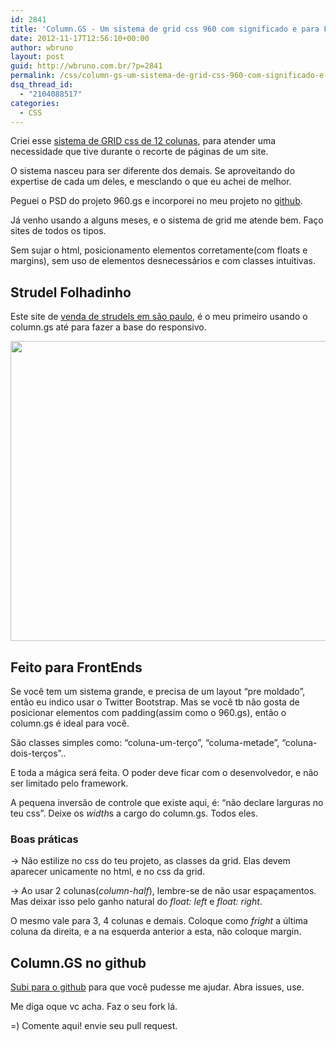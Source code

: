 ```yaml
---
id: 2841
title: 'Column.GS - Um sistema de grid css 960 com significado e para FrontEnds'
date: 2012-11-17T12:56:10+00:00
author: wbruno
layout: post
guid: http://wbruno.com.br/?p=2841
permalink: /css/column-gs-um-sistema-de-grid-css-960-com-significado-e-para-frontends/
dsq_thread_id:
  - "2104088517"
categories:
  - CSS
---
```

Criei esse [sistema de GRID css de 12 colunas](https://wbruno.com.br/css/column-gs-um-sistema-de-grid-css-960-com-significado-e-para-frontends/), para atender uma necessidade que tive durante o recorte de páginas de um site.

<!--more-->



O sistema nasceu para ser diferente dos demais. Se aproveitando do expertise de cada um deles, e mesclando o que eu achei de melhor.

Peguei o PSD do projeto 960.gs e incorporei no meu projeto no [github](https://github.com/wbruno/column.gs "Column.GS no github").

Já venho usando a alguns meses, e o sistema de grid me atende bem. Faço sites de todos os tipos.

Sem sujar o html, posicionamento elementos corretamente(com floats e margins), sem uso de elementos desnecessários e com classes intuitivas.

## Strudel Folhadinho

Este site de [venda de strudels em são paulo](http://strudelfolhadinho.com.br/ "Venda de Strudel de Maçã em São Paulo"), é o meu primeiro usando o column.gs até para fazer a base do responsivo.

[<img src="/wp-content/uploads/2012/11/311325_175002752638934_124201893_n.jpeg" alt="" title="311325_175002752638934_124201893_n" width="960" height="480" class="aligncenter size-full wp-image-2842" srcset="/wp-content/uploads/2012/11/311325_175002752638934_124201893_n.jpeg 960w, /wp-content/uploads/2012/11/311325_175002752638934_124201893_n-300x150.jpeg 300w" sizes="(max-width: 960px) 100vw, 960px" />](/wp-content/uploads/2012/11/311325_175002752638934_124201893_n.jpeg)

## Feito para FrontEnds

Se você tem um sistema grande, e precisa de um layout &#8220;pre moldado&#8221;, então eu indico usar o Twitter Bootstrap. Mas se você tb não gosta de posicionar elementos com padding(assim como o 960.gs), então o column.gs é ideal para você.

São classes simples como: &#8220;coluna-um-terço&#8221;, &#8220;columa-metade&#8221;, &#8220;coluna-dois-terços&#8221;..

E toda a mágica será feita. O poder deve ficar com o desenvolvedor, e não ser limitado pelo framework.

A pequena inversão de controle que existe aqui, é: &#8220;não declare larguras no teu css&#8221;. Deixe os <var>width</var>s a cargo do column.gs. Todos eles.

### Boas práticas

-> Não estilize no css do teu projeto, as classes da grid. Elas devem aparecer unicamente no html, e no css da grid.

-> Ao usar 2 colunas(<var>column-half</var>), lembre-se de não usar espaçamentos. Mas deixar isso pelo ganho natural do <var>float: left</var> e <var>float: right</var>.

O mesmo vale para 3, 4 colunas e demais. Coloque como <var>fright</var> a última coluna da direita, e a na esquerda anterior a esta, não coloque margin.

## Column.GS no github

[Subi para o github](https://github.com/wbruno/column.gs "Column.GS no github") para que você pudesse me ajudar. Abra issues, use.

Me diga oque vc acha. Faz o seu fork lá.

=) Comente aqui! envie seu pull request.
